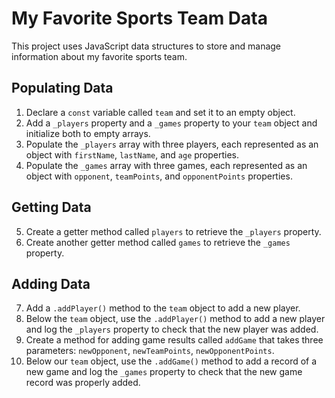 # My Favorite Sports Team Data

This project uses JavaScript data structures to store and manage information about my favorite sports team.

## Populating Data

1. Declare a `const` variable called `team` and set it to an empty object.
2. Add a `_players` property and a `_games` property to your `team` object and initialize both to empty arrays.
3. Populate the `_players` array with three players, each represented as an object with `firstName`, `lastName`, and `age` properties.
4. Populate the `_games` array with three games, each represented as an object with `opponent`, `teamPoints`, and `opponentPoints` properties.

## Getting Data

5. Create a getter method called `players` to retrieve the `_players` property.
6. Create another getter method called `games` to retrieve the `_games` property.

## Adding Data

7. Add a `.addPlayer()` method to the `team` object to add a new player.
8. Below the `team` object, use the `.addPlayer()` method to add a new player and log the `_players` property to check that the new player was added.
9. Create a method for adding game results called `addGame` that takes three parameters: `newOpponent`, `newTeamPoints`, `newOpponentPoints`.
10. Below our `team` object, use the `.addGame()` method to add a record of a new game and log the `_games` property to check that the new game record was properly added.

